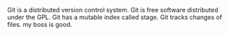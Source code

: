 
Git is a distributed version control system.
Git is free software distributed under the GPL.
Git has a mutable index called stage.
Git tracks changes of files.
my boss is good.